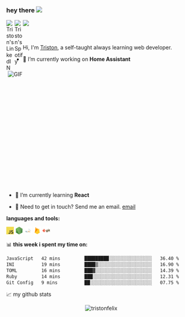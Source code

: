 ### hey there <img src="https://media.giphy.com/media/hvRJCLFzcasrR4ia7z/giphy.gif" width="25px">
<a href="https://www.linkedin.com/in/tristonfelix/">
  <img align="left" alt="Triston's LinkedIN" width="22px" src="https://raw.githubusercontent.com/peterthehan/peterthehan/master/assets/linkedin.svg" />
</a>
<a href="https://open.spotify.com/user/cody9t?si=a27de244d1b949d4">
  <img align="left" alt="Triston's Spotify" width="22px" src="https://raw.githubusercontent.com/peterthehan/peterthehan/master/assets/spotify.svg" />
</a>

![](https://visitor-badge.glitch.me/badge?page_id=tristonfelix.tristonfelix)

<br />

Hi, I'm [Triston](https://Tristonf.dev/), a self-taught always learning web developer. 


  <img align="right" alt="GIF" src="https://media.giphy.com/media/dWesBcTLavkZuG35MI/giphy.gif" width="500" height="320" />

- 🔭 I’m currently working on **Home Assistant**

- 🌱 I’m currently learning **React**  

- 💬 Need to get in touch?  Send me an email. [email](mailto:triston@interxet.net)

**languages and tools:**  

<code><img height="20" src="https://raw.githubusercontent.com/github/explore/80688e429a7d4ef2fca1e82350fe8e3517d3494d/topics/javascript/javascript.png"></code>
<code><img height="20" src="https://raw.githubusercontent.com/github/explore/80688e429a7d4ef2fca1e82350fe8e3517d3494d/topics/nodejs/nodejs.png"></code>
<code><img height="20" src="https://raw.githubusercontent.com/github/explore/80688e429a7d4ef2fca1e82350fe8e3517d3494d/topics/mysql/mysql.png"></code>
<code><img height="20" src="https://raw.githubusercontent.com/github/explore/80688e429a7d4ef2fca1e82350fe8e3517d3494d/topics/firebase/firebase.png"></code>
<code><img height="20" src="https://raw.githubusercontent.com/github/explore/80688e429a7d4ef2fca1e82350fe8e3517d3494d/topics/git/git.png"></code>

📊 **this week i spent my time on:**
<!--START_SECTION:waka-->
```text
JavaScript   42 mins         █████████░░░░░░░░░░░░░░░░   36.40 % 
INI          19 mins         ████▒░░░░░░░░░░░░░░░░░░░░   16.90 % 
TOML         16 mins         ███▓░░░░░░░░░░░░░░░░░░░░░   14.39 % 
Ruby         14 mins         ███░░░░░░░░░░░░░░░░░░░░░░   12.31 % 
Git Config   9 mins          ██░░░░░░░░░░░░░░░░░░░░░░░   07.75 % 
```
<!--END_SECTION:waka-->

📈 my github stats

<p align="center"> <img src="https://github-readme-stats.vercel.app/api?username=tristonfelix&show_icons=true&theme=gotham" alt="tristonfelix" />




